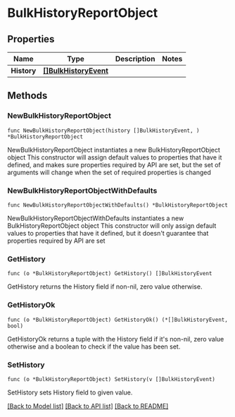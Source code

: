 # BulkHistoryReportObject

## Properties

Name | Type | Description | Notes
------------ | ------------- | ------------- | -------------
**History** | [**[]BulkHistoryEvent**](BulkHistoryEvent.md) |  | 

## Methods

### NewBulkHistoryReportObject

`func NewBulkHistoryReportObject(history []BulkHistoryEvent, ) *BulkHistoryReportObject`

NewBulkHistoryReportObject instantiates a new BulkHistoryReportObject object
This constructor will assign default values to properties that have it defined,
and makes sure properties required by API are set, but the set of arguments
will change when the set of required properties is changed

### NewBulkHistoryReportObjectWithDefaults

`func NewBulkHistoryReportObjectWithDefaults() *BulkHistoryReportObject`

NewBulkHistoryReportObjectWithDefaults instantiates a new BulkHistoryReportObject object
This constructor will only assign default values to properties that have it defined,
but it doesn't guarantee that properties required by API are set

### GetHistory

`func (o *BulkHistoryReportObject) GetHistory() []BulkHistoryEvent`

GetHistory returns the History field if non-nil, zero value otherwise.

### GetHistoryOk

`func (o *BulkHistoryReportObject) GetHistoryOk() (*[]BulkHistoryEvent, bool)`

GetHistoryOk returns a tuple with the History field if it's non-nil, zero value otherwise
and a boolean to check if the value has been set.

### SetHistory

`func (o *BulkHistoryReportObject) SetHistory(v []BulkHistoryEvent)`

SetHistory sets History field to given value.



[[Back to Model list]](../README.md#documentation-for-models) [[Back to API list]](../README.md#documentation-for-api-endpoints) [[Back to README]](../README.md)


